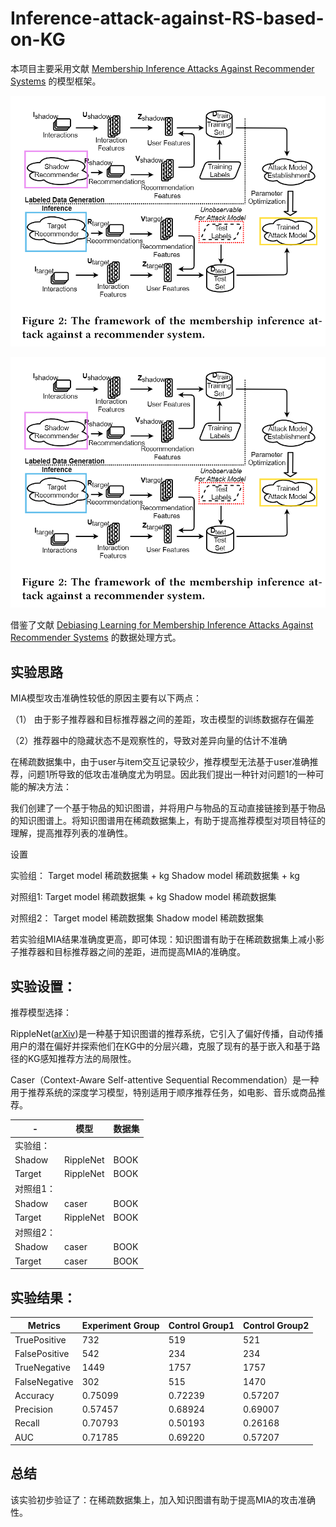 # Inference-attack-against-RS-based-on-KG

本项目主要采用文献 [Membership Inference Attacks Against Recommender Systems](https://arxiv.org/abs/2109.08045)  的模型框架。

![framework_MIA](framework_MIA.png)

<img src="framework_MIA.png" alt="framework_MIA" style="zoom:60%;">


借鉴了文献 [Debiasing Learning for Membership Inference Attacks Against Recommender Systems](https://arxiv.org/pdf/2206.12401.pdf) 的数据处理方式。


## 实验思路

MIA模型攻击准确性较低的原因主要有以下两点：

（1） 由于影子推荐器和目标推荐器之间的差距，攻击模型的训练数据存在偏差

（2）推荐器中的隐藏状态不是观察性的，导致对差异向量的估计不准确

在稀疏数据集中，由于user与item交互记录较少，推荐模型无法基于user准确推荐，问题1所导致的低攻击准确度尤为明显。因此我们提出一种针对问题1的一种可能的解决方法：

我们创建了一个基于物品的知识图谱，并将用户与物品的互动直接链接到基于物品的知识图谱上。将知识图谱用在稀疏数据集上，有助于提高推荐模型对项目特征的理解，提高推荐列表的准确性。

设置

实验组：
Target model 稀疏数据集 + kg
Shadow model 稀疏数据集 + kg

对照组1:
Target model 稀疏数据集 + kg
Shadow model 稀疏数据集

对照组2：
Target model 稀疏数据集
Shadow model 稀疏数据集

若实验组MIA结果准确度更高，即可体现：知识图谱有助于在稀疏数据集上减小影子推荐器和目标推荐器之间的差距，进而提高MIA的准确度。


## 实验设置：

推荐模型选择：

RippleNet([arXiv](https://arxiv.org/abs/1803.03467))是一种基于知识图谱的推荐系统，它引入了偏好传播，自动传播用户的潜在偏好并探索他们在KG中的分层兴趣，克服了现有的基于嵌入和基于路径的KG感知推荐方法的局限性。

Caser（Context-Aware Self-attentive Sequential Recommendation）是一种用于推荐系统的深度学习模型，特别适用于顺序推荐任务，如电影、音乐或商品推荐。

| -         | 模型      | 数据集 |
| --------- | --------- | ------ |
| 实验组：  |           |        |
| Shadow    | RippleNet | BOOK   |
| Target    | RippleNet | BOOK   |
| 对照组1： |           |        |
| Shadow    | caser     | BOOK   |
| Target    | RippleNet | BOOK   |
| 对照组2： |           |        |
| Shadow    | caser     | BOOK   |
| Target    | caser     | BOOK   |


## 实验结果：

| Metrics       | Experiment Group | Control Group1 | Control Group2 |
| ------------- | ---------------- | -------------- | -------------- |
| TruePositive  | 732              | 519            | 521            |
| FalsePositive | 542              | 234            | 234            |
| TrueNegative  | 1449             | 1757           | 1757           |
| FalseNegative | 302              | 515            | 1470           |
| Accuracy      | 0.75099          | 0.72239        | 0.57207        |
| Precision     | 0.57457          | 0.68924        | 0.69007        |
| Recall        | 0.70793          | 0.50193        | 0.26168        |
| AUC           | 0.71785          | 0.69220        | 0.57207        |

## 总结

该实验初步验证了：在稀疏数据集上，加入知识图谱有助于提高MIA的攻击准确性。






